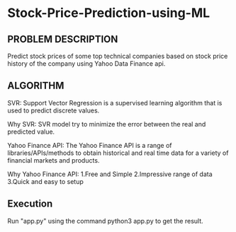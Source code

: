 # Stock-Price-Prediction-using-ML

## PROBLEM DESCRIPTION
Predict stock prices of some top technical companies based on stock price history of the company using Yahoo Data Finance api.

## ALGORITHM
SVR: Support Vector Regression is a supervised learning algorithm that is used to predict discrete values.

Why SVR: SVR model try to minimize the error between the real and predicted value.


Yahoo Finance API: The Yahoo Finance API is a range of libraries/APIs/methods to obtain historical and real time data for a variety of financial markets and products.

Why Yahoo Finance API:
1.Free and Simple
2.Impressive range of data
3.Quick and easy to setup


Execution
---------
Run "app.py" using the command
python3 app.py
to get the result.
